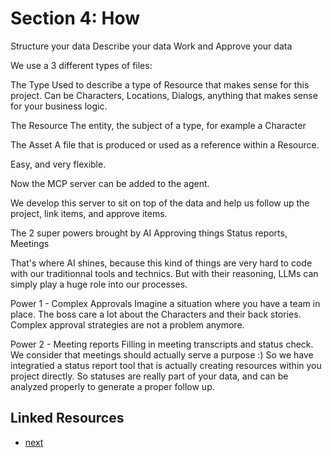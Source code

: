 # Section 4: How

Structure your data
Describe your data
Work and Approve your data

We use a 3 different types of files:

The Type
Used to describe a type of Resource that makes sense for this project. Can be Characters, Locations, Dialogs, anything that makes sense for your business logic.

The Resource
The entity, the subject of a type, for example a Character

The Asset
A file that is produced or used as a reference within a Resource.

Easy, and very flexible.

Now the MCP server can be added to the agent.

We develop this server to sit on top of the data and help us follow up the project, link items, and approve items.


The 2 super powers brought by AI
Approving things
Status reports, Meetings

That's where AI shines, because this kind of things are very hard to code with our traditionnal tools and technics. But with their reasoning, LLMs can simply play a huge role into our processes.

Power 1 - Complex Approvals
Imagine a situation where you have a team in place. The boss care a lot about the Characters and their back stories. Complex approval strategies are not a problem anymore.

Power 2 - Meeting reports
Filling in meeting transcripts and status check.
We consider that meetings should actually serve a purpose :)
So we have integratied a status report tool that is actually creating resources within you project directly. So statuses are really part of your data, and can be analyzed properly to generate a proper follow up.

## Linked Resources
- [next](presentation://section_5_Games)
